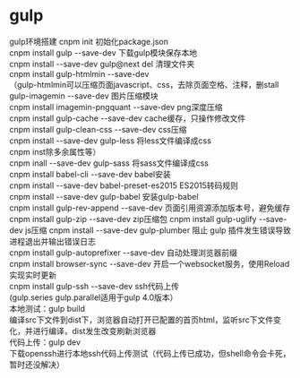 # gulp
gulp环境搭建
cnpm init  初始化package.json  
cnpm install gulp --save-dev  下载gulp模块保存本地  
cnpm install --save-dev gulp@next del  清理文件夹  
cnpm install gulp-htmlmin --save-dev  
（gulp-htmlmin可以压缩页面javascript、css，去除页面空格、注释，删stall gulp-imagemin --save-dev  图片压缩模块  
cnpm install imagemin-pngquant --save-dev  png深度压缩  
cnpm install gulp-cache --save-dev  cache缓存，只操作修改文件  
cnpm install gulp-clean-css --save-dev  css压缩  
cnpm install --save-dev gulp-less  将less文件编译成css   
cnpm inst除多余属性等）   
cnpm inall --save-dev gulp-sass  将sass文件编译成css    
cnpm install babel-cli --save-dev  babel安装     
cnpm install --save-dev babel-preset-es2015  ES2015转码规则  
cnpm install --save-dev gulp-babel  安装gulp-babel      
cnpm install gulp-rev-append --save-dev     页面引用资源添加版本号，避免缓存
cnpm install gulp-zip --save-dev   zip压缩包
cnpm install gulp-uglify --save-dev  js压缩
cnpm install --save-dev gulp-plumber  阻止 gulp 插件发生错误导致进程退出并输出错误日志  
cnpm install gulp-autoprefixer --save-dev 自动处理浏览器前缀   
cnpm install browser-sync --save-dev  开启一个websocket服务，使用Reload实现实时更新  
cnpm install gulp-ssh --save-dev ssh代码上传    
(gulp.series gulp.parallel适用于gulp 4.0版本）  
本地测试：gulp build  
		编译src下文件到dist下，浏览器自动打开已配置的首页html，监听src下文件变化，并进行编译，dist发生改变刷新浏览器  
代码上传：gulp dev  
		下载openssh进行本地ssh代码上传测试（代码上传已成功，但shell命令会卡死，暂时还没解决）  



